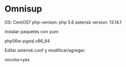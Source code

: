 # Omnisup

OS: CentOS7
php-version: php 5.6
asterisk version: 13.14.1

Instalar paquetes con yum:

php56w-pgsql.x86_64

Editar asterisk.conf y modificar/agregar:

nocolor=yes
